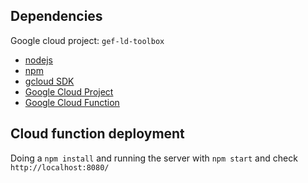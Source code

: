 ## Dependencies

Google cloud project: `gef-ld-toolbox`

* [nodejs](https://nodejs.org/en/)
* [npm](https://www.npmjs.com/)
* [gcloud SDK](https://cloud.google.com/sdk/docs/)
* [Google Cloud Project](https://cloud.google.com/resource-manager/docs/creating-managing-projects)
* [Google Cloud Function](https://cloud.google.com/functions/docs/quickstart)

## Cloud function deployment

Doing a  `npm install` and running the server with `npm start` and check `http://localhost:8080/`
